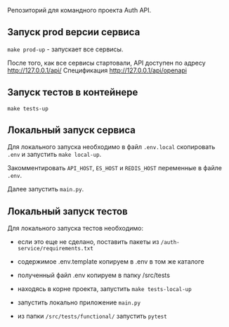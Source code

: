 Репозиторий для командного проекта Auth API.

## Запуск prod версии сервиса

`make prod-up` - запускает все сервисы.

После того, как все сервисы стартовали, API доступен по адресу http://127.0.0.1/api/
Спецификация http://127.0.0.1/api/openapi

## Запуск тестов в контейнере

`make tests-up`

## Локальный запуск сервиса

Для локального запуска необходимо в файл `.env.local` скопировать `.env`
и запустить `make local-up`.

Закомментировать `API_HOST`, `ES_HOST` и `REDIS_HOST` переменные в файле `.env`. 

Далее запустить `main.py`.

## Локальный запуск тестов

Для локального запуска тестов необходимо: 

- если это еще не сделано, поставить пакеты из `/auth-service/requirements.txt`

- содержимое .env.template копируем в .env в том же каталоге

- полученный файл .env копируем в папку /src/tests

- находясь в корне проекта, запустить `make tests-local-up`

- запустить локально приложение `main.py`

- из папки `/src/tests/functional/` запустить `pytest`


